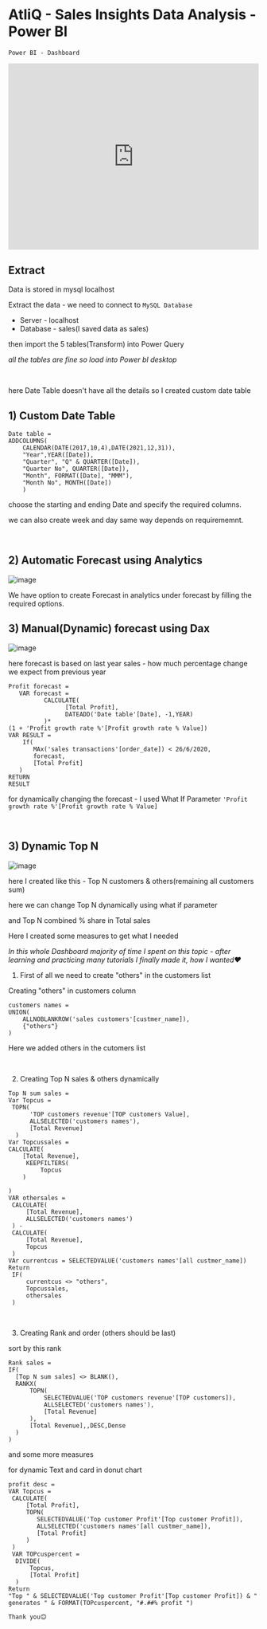 # AtliQ - Sales Insights Data Analysis - Power BI


`Power BI - Dashboard`
<iframe width="100%" height="373.5" src="https://app.powerbi.com/view?r=eyJrIjoiYjYxNmIwMjAtN2U2OC00YWQ0LTljMTMtMDU2OTE4OGNmYzFiIiwidCI6ImU5ZjMyNWZkLTkzMjYtNDJjNi1iNGNjLTBlZmJhNWQ4OTE3OCJ9&pageName=ReportSectiona170e58523a9c686e839" frameborder="0" allowFullScreen="true"></iframe>


## Extract

Data is stored in mysql localhost

Extract the data -
we need to connect to `MySQL Database`
- Server - localhost
- Database - sales(I saved data as sales)

then import the 5 tables(Transform) into Power Query

*all the tables are fine so load into Power bI desktop*

<br/>

here Date Table doesn't have all the details so I created custom date table

## 1) Custom Date Table

```DAX
Date table = 
ADDCOLUMNS(
    CALENDAR(DATE(2017,10,4),DATE(2021,12,31)),
    "Year",YEAR([Date]),
    "Quarter", "Q" & QUARTER([Date]),
    "Quarter No", QUARTER([Date]),
    "Month", FORMAT([Date], "MMM"),
    "Month No", MONTH([Date])
    )
```
choose the starting and ending Date and specify the required columns.

we can also create week and day same way depends on requirememnt.

<br/>

## 2) Automatic Forecast using Analytics

![image](https://user-images.githubusercontent.com/92777166/139290227-7bba9706-db23-402f-aa42-b1091e5514e1.png)


We have option to create Forecast in analytics under forecast by filling the required options.

## 3) Manual(Dynamic) forecast using Dax

![image](https://user-images.githubusercontent.com/92777166/139291368-88d80c3f-62ed-4bc3-bfe0-2bc895c522e8.png)

here forecast is based on last year sales - how much percentage change we expect from previous year

```DAX
Profit forecast = 
   VAR forecast =
          CALCULATE(
                [Total Profit],
                DATEADD('Date table'[Date], -1,YEAR)
          )*
(1 + 'Profit growth rate %'[Profit growth rate % Value])
VAR RESULT =
    If(
       MAx('sales transactions'[order_date]) < 26/6/2020,
       forecast,
       [Total Profit]
   )
RETURN 
RESULT
```

for dynamically changing the forecast - I used What If Parameter `'Profit growth rate %'[Profit growth rate % Value]`

<br/>

## 3) Dynamic Top N

![image](https://user-images.githubusercontent.com/92777166/139294908-c0b59692-4899-4400-b661-a53f9bb4a076.png)


here I created like this - Top N customers & others(remaining all customers sum)

here we can change Top N dynamically using what if parameter

and Top N combined % share in Total sales 

Here I created some measures to get what I needed

*In this whole Dashboard majority of time I spent on this topic - after learning and practicing many tutorials I finally made it, how I wanted❤️*


1) First of all we need to create "others" in the customers list <br>

  Creating "others" in customers column 
  
```DAX
customers names = 
UNION(
    ALLNOBLANKROW('sales customers'[custmer_name]),
    {"others"}
)
```

Here we added others in the cutomers list

<br/>

2) Creating Top N sales & others dynamically 
```
Top N sum sales = 
Var Topcus = 
 TOPN(
      'TOP customers revenue'[TOP customers Value],
      ALLSELECTED('customers names'),
      [Total Revenue]
  )
Var Topcussales =
CALCULATE(
    [Total Revenue],
     KEEPFILTERS(
         Topcus   
    )
     
)
VAR othersales =
 CALCULATE(
     [Total Revenue],
     ALLSELECTED('customers names')
 ) - 
 CALCULATE(
     [Total Revenue],
     Topcus
 )
VAr currentcus = SELECTEDVALUE('customers names'[all custmer_name])
Return
 IF(
     currentcus <> "others",
     Topcussales,
     othersales
 )
 ```
 <br/>
 
 3) Creating Rank and order (others should be last) 
  
  sort by this rank
  ```
  Rank sales = 
IF(
    [Top N sum sales] <> BLANK(),
    RANKX(
        TOPN(
            SELECTEDVALUE('TOP customers revenue'[TOP customers]),
            ALLSELECTED('customers names'),
            [Total Revenue]
        ),
        [Total Revenue],,DESC,Dense
    )
)
```

and some more measures 

for dynamic Text and card in donut chart

```
profit desc = 
VAR Topcus = 
 CALCULATE(
     [Total Profit],
     TOPN(
        SELECTEDVALUE('Top customer Profit'[Top customer Profit]),
        ALLSELECTED('customers names'[all custmer_name]),
        [Total Profit]
     )
 )
 VAR TOPcuspercent =
  DIVIDE(
      Topcus, 
      [Total Profit]
  )
Return 
"Top " & SELECTEDVALUE('Top customer Profit'[Top customer Profit]) & " generates " & FORMAT(TOPcuspercent, "#.##% profit ")
```


`Thank you😊`



